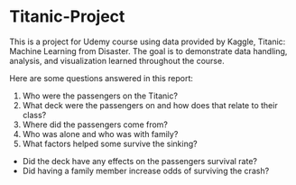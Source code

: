 # Titanic-Project
This is a project for Udemy course using data provided by Kaggle, Titanic: Machine Learning from Disaster.
The goal is to demonstrate data handling, analysis, and visualization learned throughout the course. 

Here are some questions answered in this report:

1) Who were the passengers on the Titanic?
2) What deck were the passengers on and how does that relate to their class?
3) Where did the passengers come from?
4) Who was alone and who was with family?
5) What factors helped some survive the sinking?
* Did the deck have any effects on the passengers survival rate?
* Did having a family member increase odds of surviving the crash?

## 
